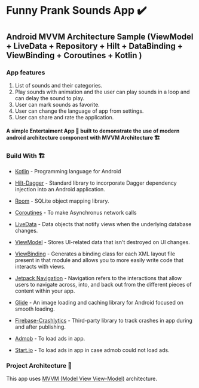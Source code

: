 # Funny Prank Sounds App ✔️

## Android MVVM Architecture Sample (ViewModel + LiveData + Repository + Hilt + DataBinding + ViewBinding + Coroutines + Kotlin )

### App features
1. List of sounds and their categories.
2. Play sounds with animation and the user can play sounds in a loop and can delay the sound to play.
3. User can mark sounds as favorite.
4. User can change the language of app from settings.
5. User can share and rate the application.



#### A simple Entertaiment App 📱 built to demonstrate the use of modern android architecture component with MVVM Architecture 🏗

### Build With 🏗️
- [Kotlin] - Programming language for Android
- [Hilt-Dagger] - Standard library to incorporate Dagger dependency injection into an Android application.
- [Room] - SQLite object mapping library.
- [Coroutines] - To make Asynchronus network calls
- [LiveData] - Data objects that notify views when the underlying database changes.
- [ViewModel] - Stores UI-related data that isn't destroyed on UI changes.
- [ViewBinding] - Generates a binding class for each XML layout file present in that module and allows you to more easily write code that interacts with views.
- [Jetpack Navigation] - Navigation refers to the interactions that allow users to navigate across, into, and back out from the different pieces of content within your app.
- [Glide] - An image loading and caching library for Android focused on smooth loading.
- [Firebase-Crashlytics] - Third-party library to track crashes in app during and after publishing.
- [Admob] - To load ads in app.
- [Start.io] - To load ads in app in case admob could not load ads.


   [ViewModel]: <https://developer.android.com/topic/libraries/architecture/viewmodel>
   [Jetpack Navigation]: <https://developer.android.com/guide/navigation/>
   [Hilt-Dagger]: <https://dagger.dev/hilt/>
   [ViewBinding]: <https://developer.android.com/topic/libraries/view-binding>
   [LiveData]: <https://developer.android.com/topic/libraries/architecture/livedata/>
   [ViewModel]: <https://developer.android.com/topic/libraries/architecture/viewmodel>
   [Glide]: <https://github.com/bumptech/glide>
   [Kotlin]: <https://kotlinlang.org>
   [Coroutines]: <https://kotlinlang.org/docs/coroutines-overview.html>
   [MVVM (Model View View-Model)]: <https://developer.android.com/jetpack/guide#recommended-app-arch>
   [Room]: <https://developer.android.com/training/data-storage/room/>
   [Firebase-Crashlytics]: <https://firebase.google.com/docs/crashlytics/get-started?platform=android/>
   [Admob]: <https://apps.admob.com/v2/home?sac=true&pli=1&authuser=0/>
   [Start.io]: <https://www.start.io//>
   
### Project Architecture 🗼

This app uses [MVVM (Model View View-Model)] architecture.
